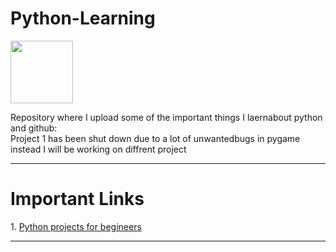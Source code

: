 # Python-Learning
<img src="https://upload.wikimedia.org/wikipedia/commons/thumb/c/c3/Python-logo-notext.svg/1200px-Python-logo-notext.svg.png"  width="100" height="100">


Repository where I upload some of the important things I laernabout python and github:<br>
Project 1 has been shut down due to a lot of unwantedbugs in pygame<br>
instead I will be working on diffrent project
<hr colour="White">
<h1>Important Links</h1>
1. <a href="https://www.analyticsvidhya.com/blog/2021/07/3-interesting-python-projects-with-code-for-beginners/">Python projects for begineers</a>
<hr>

